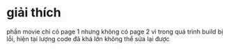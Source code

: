 # giải thích
phần movie chỉ có page 1 nhưng không có page 2 vì trong quá trình build bị lỗi, hiện tại lượng code đã khá lớn không thể sửa lại được